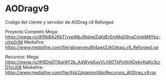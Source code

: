 # AODragv9

Codigo del cliente y servidor de AODrag v9 Reforged

Proyecto Completo 
Mega: https://mega.nz/#!RbBA2KbT!yyplNbJ9kbwjZsKdErEmMgD9naCnnkM9Ybz-uVp0rIM
Mediafire: https://www.mediafire.com/file/gbswymu8lj4awt2/AOdrag_v9_Reforged.rar

Recursos:
Mega: https://mega.nz/#!8DgGTIba!AY2b_AdWvgXqyVLh90TkPohhXOekvKqKy3crD1yIJ08
Mediafire: https://www.mediafire.com/file/4jjk2zkgpmxi1dp/Recursos_AODrag_v9.rar
